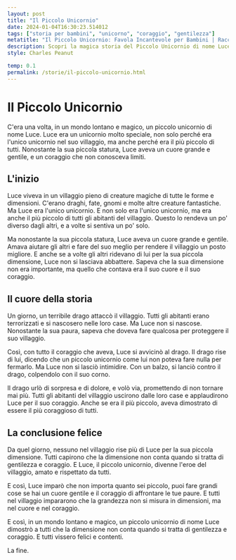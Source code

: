 ```yaml
---
layout: post
title: "Il Piccolo Unicornio"
date: 2024-01-04T16:30:23.514012
tags: ["storia per bambini", "unicorno", "coraggio", "gentilezza"]
metatitle: "Il Piccolo Unicornio: Favola Incantevole per Bambini | Racconti Educativi per la Crescita dei Bambini"
description: Scopri la magica storia del Piccolo Unicornio di nome Luce, un eroe nonostante la sua piccola statura. Un racconto che insegna l'importanza del coraggio e della gentilezza, dimostrando che la grandezza si misura nel cuore.
style: Charles Peanut

temp: 0.1
permalink: /storie/il-piccolo-unicornio.html
---
```

# Il Piccolo Unicornio

C'era una volta, in un mondo lontano e magico, un piccolo unicornio di nome Luce. Luce era un unicornio molto speciale, non solo perché era l'unico unicornio nel suo villaggio, ma anche perché era il più piccolo di tutti. Nonostante la sua piccola statura, Luce aveva un cuore grande e gentile, e un coraggio che non conosceva limiti.

## L'inizio

Luce viveva in un villaggio pieno di creature magiche di tutte le forme e dimensioni. C'erano draghi, fate, gnomi e molte altre creature fantastiche. Ma Luce era l'unico unicornio. E non solo era l'unico unicornio, ma era anche il più piccolo di tutti gli abitanti del villaggio. Questo lo rendeva un po' diverso dagli altri, e a volte si sentiva un po' solo.

Ma nonostante la sua piccola statura, Luce aveva un cuore grande e gentile. Amava aiutare gli altri e fare del suo meglio per rendere il villaggio un posto migliore. E anche se a volte gli altri ridevano di lui per la sua piccola dimensione, Luce non si lasciava abbattere. Sapeva che la sua dimensione non era importante, ma quello che contava era il suo cuore e il suo coraggio.

## Il cuore della storia

Un giorno, un terribile drago attaccò il villaggio. Tutti gli abitanti erano terrorizzati e si nascosero nelle loro case. Ma Luce non si nascose. Nonostante la sua paura, sapeva che doveva fare qualcosa per proteggere il suo villaggio.

Così, con tutto il coraggio che aveva, Luce si avvicinò al drago. Il drago rise di lui, dicendo che un piccolo unicornio come lui non poteva fare nulla per fermarlo. Ma Luce non si lasciò intimidire. Con un balzo, si lanciò contro il drago, colpendolo con il suo corno.

Il drago urlò di sorpresa e di dolore, e volò via, promettendo di non tornare mai più. Tutti gli abitanti del villaggio uscirono dalle loro case e applaudirono Luce per il suo coraggio. Anche se era il più piccolo, aveva dimostrato di essere il più coraggioso di tutti.

## La conclusione felice

Da quel giorno, nessuno nel villaggio rise più di Luce per la sua piccola dimensione. Tutti capirono che la dimensione non conta quando si tratta di gentilezza e coraggio. E Luce, il piccolo unicornio, divenne l'eroe del villaggio, amato e rispettato da tutti.

E così, Luce imparò che non importa quanto sei piccolo, puoi fare grandi cose se hai un cuore gentile e il coraggio di affrontare le tue paure. E tutti nel villaggio impararono che la grandezza non si misura in dimensioni, ma nel cuore e nel coraggio.

E così, in un mondo lontano e magico, un piccolo unicornio di nome Luce dimostrò a tutti che la dimensione non conta quando si tratta di gentilezza e coraggio. E tutti vissero felici e contenti.

La fine.

        